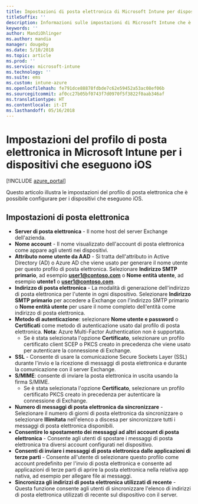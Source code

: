```yaml
---
title: Impostazioni di posta elettronica di Microsoft Intune per dispositivi iOS
titleSuffix: ''
description: Informazioni sulle impostazioni di Microsoft Intune che è possibile usare per configurare le impostazioni di posta elettronica nei dispositivi che eseguono iOS.
keywords: ''
author: MandiOhlinger
ms.author: mandia
manager: dougeby
ms.date: 5/10/2018
ms.topic: article
ms.prod: ''
ms.service: microsoft-intune
ms.technology: ''
ms.suite: ems
ms.custom: intune-azure
ms.openlocfilehash: fe791dce88878fdbde7c62e59452a53ac08ef06b
ms.sourcegitcommit: af0cc27b05bf0743f7d0970f5f3822f0aab346af
ms.translationtype: HT
ms.contentlocale: it-IT
ms.lasthandoff: 05/16/2018
---
```

# <a name="email-profile-settings-in-microsoft-intune-for-devices-running-ios"></a>Impostazioni del profilo di posta elettronica in Microsoft Intune per i dispositivi che eseguono iOS 

[!INCLUDE [azure_portal](./includes/azure_portal.md)]

Questo articolo illustra le impostazioni del profilo di posta elettronica che è possibile configurare per i dispositivi che eseguono iOS.

## <a name="email-settings"></a>Impostazioni di posta elettronica

- **Server di posta elettronica** - Il nome host del server Exchange dell'azienda.
- **Nome account** - Il nome visualizzato dell'account di posta elettronica come appare agli utenti nei dispositivi.
- **Attributo nome utente da AAD** - Si tratta dell'attributo in Active Directory (AD) o Azure AD che viene usato per generare il nome utente per questo profilo di posta elettronica. Selezionare **Indirizzo SMTP primario**, ad esempio **user1@contoso.com** o **Nome entità utente**, ad esempio **utente1** o **user1@contoso.com**.
- **Indirizzo di posta elettronica** - La modalità di generazione dell'indirizzo di posta elettronica per l'utente in ogni dispositivo. Selezionare **Indirizzo SMTP primario** per accedere a Exchange con l'indirizzo SMTP primario o **Nome entità utente** per usare il nome completo dell'entità come indirizzo di posta elettronica.
- **Metodo di autenticazione**: selezionare **Nome utente e password** o **Certificati** come metodo di autenticazione usato dal profilo di posta elettronica. **Nota**: Azure Multi-Factor Authentication non è supportata.
    - Se è stata selezionata l'opzione **Certificato**, selezionare un profilo certificato client SCEP o PKCS creato in precedenza che viene usato per autenticare la connessione di Exchange.
- **SSL** - Consente di usare la comunicazione Secure Sockets Layer (SSL) durante l'invio e la ricezione di messaggi di posta elettronica e durante la comunicazione con il server Exchange.
- **S/MIME**: consente di inviare la posta elettronica in uscita usando la firma S/MIME.
    - Se è stata selezionata l'opzione **Certificato**, selezionare un profilo certificato PKCS creato in precedenza per autenticare la connessione di Exchange.
- **Numero di messaggi di posta elettronica da sincronizzare** - Selezionare il numero di giorni di posta elettronica da sincronizzare o selezionare **Illimitata** nell'elenco a discesa per sincronizzare tutti i messaggi di posta elettronica disponibili.
- **Consentire lo spostamento dei messaggi ad altri account di posta elettronica** - Consente agli utenti di spostare i messaggi di posta elettronica tra diversi account configurati nel dispositivo.
- **Consenti di inviare i messaggi di posta elettronica dalle applicazioni di terze parti** - Consente all'utente di selezionare questo profilo come account predefinito per l'invio di posta elettronica e consente ad applicazioni di terze parti di aprire la posta elettronica nella relativa app nativa, ad esempio per allegare file ai messaggi.
- **Sincronizza gli indirizzi di posta elettronica utilizzati di recente** - Questa funzione consente agli utenti di sincronizzare l'elenco di indirizzi di posta elettronica utilizzati di recente sul dispositivo con il server.
